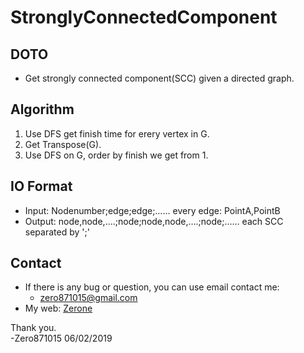 # StronglyConnectedComponent

## DOTO

* Get strongly connected component(SCC) given a directed graph.

## Algorithm

1. Use DFS get finish time for erery vertex in G.
2. Get Transpose(G).
3. Use DFS on G, order by finish we get from 1.

## IO Format

* Input: Nodenumber;edge;edge;……
 every edge: PointA,PointB
* Output: node,node,….;node;node,node,….;node;……
 each SCC separated by ';'

## Contact
* If there is any bug or question, you can use email contact me:
  * zero871015@gmail.com
* My web:
  [Zerone](https://zero871015.github.io/)

Thank you.</br>
-Zero871015 06/02/2019
